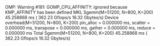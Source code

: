 OMP: Warning #181: GOMP_CPU_AFFINITY: ignored because KMP_AFFINITY has been defined
MKL Sgemm(M=51200, N=800, K=200) 45.258868 ms ( 362.23 Gflops/s 16.32 Gbytes/s)
Device overhead(M=51200, N=800, K=200) pin_alloc = 0.000000 ms, scatter = 0.000000 ms, transpose = 0.000000 ms, gather = 0.000000 ms, reduce = 0.000000 ms
Total Sgemm(M=51200, N=800, K=200) 45.258868 ms ( 362.23 Gflops/s 16.32 Gbytes/s)
